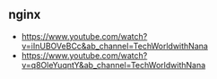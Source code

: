 ## nginx
- https://www.youtube.com/watch?v=iInUBOVeBCc&ab_channel=TechWorldwithNana
- https://www.youtube.com/watch?v=q8OleYuqntY&ab_channel=TechWorldwithNana